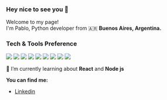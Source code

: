 ### Hey nice to see you 👋
Welcome to my page!  
I'm Pablo, Python developer from 🇦🇷 **Buenos Aires, Argentina.**
### Tech & Tools Preference

<img src = "https://img.shields.io/badge/-HTML5-E34F26?style=flat&logo=html5&logoColor=white"> <img src = "https://img.shields.io/badge/-CSS3-1572B6?style=flat&logo=css3&logoColor=white">
<img src="https://img.shields.io/badge/-JavaScript-eed718?style=flat&logo=javascript&logoColor=ffffff">
<img src="https://img.shields.io/badge/-Express.js-787878?style=flat">
<img src="https://img.shields.io/badge/Python-14354C?style=for-the-badge&logo=python&logoColor=white">
<img src="http://img.shields.io/badge/-Git-F1502F?style=flat&logo=git&logoColor=FFFFFF">
<img src="http://img.shields.io/badge/-Github-000000?style=flat&logo=github&logoColor=FFFFFF">
<img src="http://img.shields.io/badge/-VS%20Code-007ACC?style=flat&logo=visual%20studio%20code&logoColor=white">
<img src="http://img.shields.io/badge/-Heroku-430098?style=flat&logo=heroku&logoColor=white">

🌱 I’m currently learning about **React** and **Node js**  

**You can find me:**
- [Linkedin](https://www.linkedin.com/in/pablo-ndure-899633163)

<!--If you were looking for me, you found me
-->
<!--awesome profile: https://github.com/kautukkundan/Awesome-Profile-README-templates
-->
